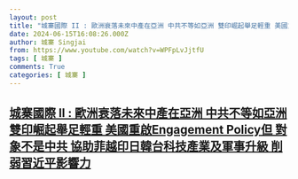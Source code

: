 ```yaml
---
layout: post
title: "城寨國際 II : 歐洲衰落未來中產在亞洲 中共不等如亞洲 雙印崛起舉足輕重 美國重啟Engagement Policy但 對象不是中共 協助菲越印日韓台科技產業及軍事升級 削弱習近平影響力"
date: 2024-06-15T16:08:26.000Z
author: 城寨 Singjai
from: https://www.youtube.com/watch?v=WPFpLvJjtfU
tags: [ 城寨 ]
comments: True
categories: [ 城寨 ]
---
```

<!--1718467706000-->
[城寨國際 II : 歐洲衰落未來中產在亞洲 中共不等如亞洲 雙印崛起舉足輕重 美國重啟Engagement Policy但 對象不是中共 協助菲越印日韓台科技產業及軍事升級 削弱習近平影響力](https://www.youtube.com/watch?v=WPFpLvJjtfU)
------

<div>

</div>
